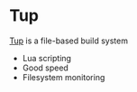 # Tup
[Tup](https://gittup.org/tup/) is a file-based build system

- Lua scripting
- Good speed
- Filesystem monitoring